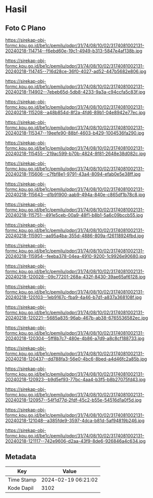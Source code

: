 # Hasil

## Foto C Plano

https://sirekap-obj-formc.kpu.go.id/be1c/pemilu/pdpr/31/74/08/10/02/3174081002131-20240218-114714--f6ebd60e-19c1-4949-b313-5847e4af138b.jpg

https://sirekap-obj-formc.kpu.go.id/be1c/pemilu/pdpr/31/74/08/10/02/3174081002131-20240218-114745--716d28ce-36f0-4027-ad52-447b5682e806.jpg

https://sirekap-obj-formc.kpu.go.id/be1c/pemilu/pdpr/31/74/08/10/02/3174081002131-20240218-114902--7ebeb65d-5db8-4233-9a3a-c94ccfa5c83f.jpg

https://sirekap-obj-formc.kpu.go.id/be1c/pemilu/pdpr/31/74/08/10/02/3174081002131-20240218-115208--a48b854d-8f2a-4fd6-89b1-04e8942e77ec.jpg

https://sirekap-obj-formc.kpu.go.id/be1c/pemilu/pdpr/31/74/08/10/02/3174081002131-20240218-115347--19eefe90-88bf-4603-b429-1004536fa290.jpg

https://sirekap-obj-formc.kpu.go.id/be1c/pemilu/pdpr/31/74/08/10/02/3174081002131-20240218-115455--219ac599-b70b-4824-8f81-2648e38d082c.jpg

https://sirekap-obj-formc.kpu.go.id/be1c/pemilu/pdpr/31/74/08/10/02/3174081002131-20240218-115606--c7fbf8e1-9791-43a4-8094-efab0e5e38ff.jpg

https://sirekap-obj-formc.kpu.go.id/be1c/pemilu/pdpr/31/74/08/10/02/3174081002131-20240218-115643--d1b91900-aab9-494a-840e-c865df1b78c8.jpg

https://sirekap-obj-formc.kpu.go.id/be1c/pemilu/pdpr/31/74/08/10/02/3174081002131-20240218-115751--491e5ceb-00a9-48f1-b8b1-5a6c09bccb55.jpg

https://sirekap-obj-formc.kpu.go.id/be1c/pemilu/pdpr/31/74/08/10/02/3174081002131-20240218-115901--aa95a4ba-355d-4886-809a-f26118924fbd.jpg

https://sirekap-obj-formc.kpu.go.id/be1c/pemilu/pdpr/31/74/08/10/02/3174081002131-20240218-115954--feeba378-04ea-4910-9200-1c9926e90680.jpg

https://sirekap-obj-formc.kpu.go.id/be1c/pemilu/pdpr/31/74/08/10/02/3174081002131-20240218-120028--09c77201-268a-432f-8430-39ae65af6128.jpg

https://sirekap-obj-formc.kpu.go.id/be1c/pemilu/pdpr/31/74/08/10/02/3174081002131-20240218-120103--1eb9167c-fba9-4a46-b7d1-a837a368108f.jpg

https://sirekap-obj-formc.kpu.go.id/be1c/pemilu/pdpr/31/74/08/10/02/3174081002131-20240218-120221--5685a835-96ab-467b-ab38-6765536582ec.jpg

https://sirekap-obj-formc.kpu.go.id/be1c/pemilu/pdpr/31/74/08/10/02/3174081002131-20240218-120304--5ff8b7c7-480e-4b86-a7d9-a8c8cf188733.jpg

https://sirekap-obj-formc.kpu.go.id/be1c/pemilu/pdpr/31/74/08/10/02/3174081002131-20240218-120437--dd788fa3-56e0-4bc6-8bed-a4d46fc2a85b.jpg

https://sirekap-obj-formc.kpu.go.id/be1c/pemilu/pdpr/31/74/08/10/02/3174081002131-20240218-120923--b9d5ef93-77bc-4aa4-b3f5-b8b27075fd43.jpg

https://sirekap-obj-formc.kpu.go.id/be1c/pemilu/pdpr/31/74/08/10/02/3174081002131-20240218-120957--54f1d77d-2fdf-45c2-b55e-54516d1a0f5d.jpg

https://sirekap-obj-formc.kpu.go.id/be1c/pemilu/pdpr/31/74/08/10/02/3174081002131-20240218-121048--a385fde9-3597-4dca-b81d-5af94819b246.jpg

https://sirekap-obj-formc.kpu.go.id/be1c/pemilu/pdpr/31/74/08/10/02/3174081002131-20240218-121117--742e9606-d2aa-43f9-8de6-926846a4c634.jpg


## Metadata

| Key        | Value               |
| ---------- | ------------------- |
| Time Stamp | 2024-02-19 06:21:02 |
| Kode Dapil | 3102                |



